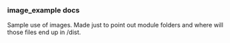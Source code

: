 ### image_example docs

Sample use of images. Made just to point out module folders and where will those files end up in /dist.